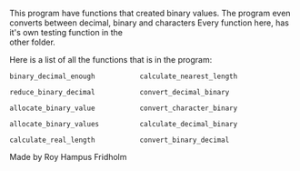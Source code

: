 
This program have functions that  created  binary  values. The
program even converts between decimal, binary  and  characters
Every function here, has it's  own  testing  function  in  the  
other folder.

Here is a list of all the functions that is  in  the  program:

```
binary_decimal_enough           calculate_nearest_length

reduce_binary_decimal           convert_decimal_binary

allocate_binary_value           convert_character_binary

allocate_binary_values          calculate_decimal_binary

calculate_real_length           convert_binary_decimal
```

Made by Roy Hampus Fridholm
